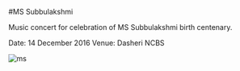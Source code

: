 #MS Subbulakshmi

Music concert for celebration of MS Subbulakshmi birth centenary.

Date: 14 December 2016
Venue: Dasheri NCBS

![ms](https://user-images.githubusercontent.com/8757115/40573940-13aedb8a-60e7-11e8-983f-88804ad7f602.jpg)